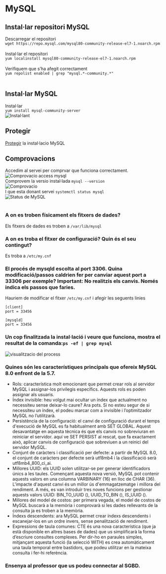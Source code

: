 # MySQL
## Instal·lar repositori MySQL
Descarregar el repositori <br>```wget https://repo.mysql.com/mysql80-community-release-el7-1.noarch.rpm```<br><br>
Instal·lar el repositori <br>```yum localinstall mysql80-community-release-el7-1.noarch.rpm```<br><br>
Verifiquem que s’ha afegit correctament <br>```yum repolist enabled | grep "mysql.*-community.*"```<br><br>
## Instal·lar MySQL
Instal·lar
<br>```yum install mysql-community-server```<br>
![Instal·lant](https://i.imgur.com/3hh51xU.png)

## Protegir
[Protegir](https://github.com/mperalsapa/m10-dgarcia-mperal/blob/master/PERCONA.md#securitzar) la instal·lacio MySQL

## Comprovacions
Accedim al servei per comprvar que funciona correctament.<br>
![Comprovacio access mysql](https://i.imgur.com/wGJPvDx.png)<br>
Comprovem la versio instal·lada ```mysql --version```<br>
![Comprovacio](https://i.imgur.com/bnqtVen.png)<br>
I que esta donant servei ```systemctl status mysql```<br>
![Status de MySQL](https://i.imgur.com/fd40eUe.png)<br><br>

###	A on es troben físicament els fitxers de dades?
Els fitxers de dades es troben a ```/var/lib/mysql```
###	A on es troba el fitxer de configuració? Quin és el seu contingut?
Es troba a ```/etc/my.cnf```

###	El procés de mysqld escolta al port 3306. Quina modificació/passos caldrien fer per canviar aquest port a 33306 per exemple? Important: No realitzis els canvis. Només indica els passos que faries.
Hauriem de modificar el fitxer ```/etc/my.cnf``` i afegir les seguents linies<br>
```
[client]
port = 33456

[mysqld]
port = 33456
```

###	Un cop finalitzada la instal·lació i veure que funciona, mostra el resultat de la comanda:```ps -ef | grep mysql```<br>
![visualitzacio del process](https://i.imgur.com/2yIJhlc.png)

###	Quines són les característiques principals que ofereix MySQL 8.0 enfront de la 5.7.<br>

- Rols: característica molt emocionant que permet crear rols al servidor MySQL i assignar-los privilegis específics. Aquests rols es poden assignar als usuaris.
- Índex invisible: heu volgut mai ocultar un índex que actualment no necessiteu sense deixar-lo caure? Ara pots. Si no esteu segur de si necessiteu un índex, el podeu marcar com a invisible i l’optimitzador MySQL no l’utilitzarà.
- Persistència de la configuració: el canvi de configuració durant el temps d'execució de MySQL es fa habitualment amb SET GLOBAL. Aquest desavantatge en aquesta tècnica és que els canvis no sobreviuran en reiniciar el servidor. aquí ve SET PERSIST al rescat, que fa exactament això, aplicar canvis de configuració que sobreviuen a un reinici del servidor MySQL.
- Conjunt de caràcters i classificació per defecte: a partir de MySQL 8.0, el conjunt de caràcters per defecte serà utf8mb4 i la classificació serà utf8mb4_800_ci_ai.
- Millores UUID: els UUID solen utilitzar-se per generar identificadors únics a les taules. Començant aquesta nova versió, MySQL pot contenir aquests valors en una columna VARBINARY (16) en lloc de CHAR (36). L'impacte d'aquest canvi és un millor ús d'emmagatzematge i millora del rendiment. A més, es van introduir tres noves funcions per gestionar aquests valors UUID: BIN_TO_UUID (), UUID_TO_BIN (), IS_UUID ().
- Millores del model de costos: per primera vegada, el model de costos de MySQL buscarà a la memòria i comprovarà si les dades rellevants de la consulta ja es troben a la memòria. 
- Índexs descendents: ara MySQL permet crear índexs descendents i escanejar-los en un ordre invers, sense penalització de rendiment.
- Expressions de taula comunes: CTE és una nova característica (que ja està disponible en altres bases de dades) que us simplificarà la forma d’escriure consultes complexes. Per dir-ho en paraules simples, mitjançant aquesta funció (la selecció WITH) es crea automàticament una taula temporal entre bastidors, que podeu utilitzar en la mateixa consulta i fer-hi referència.

###	Ensenya al professor que us podeu connectar al SGBD.
